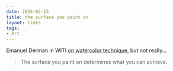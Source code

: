 ```yaml
---
date: 2024-02-13
title: the surface you paint on
layout: links
tags: 
- Art
---
```


Emanuel Derman in WITI [on watercolor technique](https://whyisthisinteresting.substack.com/p/the-brain-vs-heart-edition), but not really...

> The surface you paint on determines what you can achieve.
